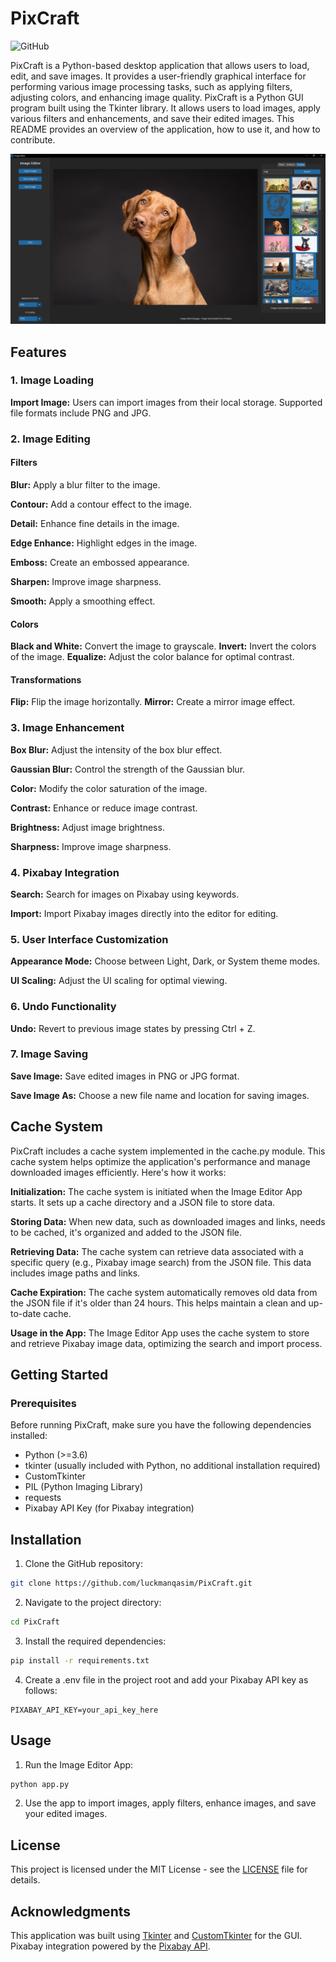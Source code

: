 # PixCraft

![GitHub](https://img.shields.io/github/license/luckmanqasim/PixCraft)

PixCraft is a Python-based desktop application that allows users to load, edit, and save images. It provides a user-friendly graphical interface for performing various image processing tasks, such as applying filters, adjusting colors, and enhancing image quality.
PixCraft is a Python GUI program built using the Tkinter library. It allows users to load images, apply various filters and enhancements, and save their edited images. This README provides an overview of the application, how to use it, and how to contribute.

![Application Screenshot](screenshot.png?raw=true)


## Features


### 1. Image Loading

**Import Image:** Users can import images from their local storage. Supported file formats include PNG and JPG.


### 2. Image Editing

#### Filters

**Blur:** Apply a blur filter to the image.

**Contour:** Add a contour effect to the image.

**Detail:** Enhance fine details in the image.

**Edge Enhance:** Highlight edges in the image.

**Emboss:** Create an embossed appearance.

**Sharpen:** Improve image sharpness.

**Smooth:** Apply a smoothing effect.


#### Colors

**Black and White:** Convert the image to grayscale.
**Invert:** Invert the colors of the image.
**Equalize:** Adjust the color balance for optimal contrast.


#### Transformations

**Flip:** Flip the image horizontally.
**Mirror:** Create a mirror image effect.


### 3. Image Enhancement

**Box Blur:** Adjust the intensity of the box blur effect.

**Gaussian Blur:** Control the strength of the Gaussian blur.

**Color:** Modify the color saturation of the image.

**Contrast:** Enhance or reduce image contrast.

**Brightness:** Adjust image brightness.

**Sharpness:** Improve image sharpness.


### 4. Pixabay Integration

**Search:** Search for images on Pixabay using keywords.

**Import:** Import Pixabay images directly into the editor for editing.


### 5. User Interface Customization

**Appearance Mode:** Choose between Light, Dark, or System theme modes.

**UI Scaling:** Adjust the UI scaling for optimal viewing.


### 6. Undo Functionality

**Undo:** Revert to previous image states by pressing Ctrl + Z.


### 7. Image Saving

**Save Image:** Save edited images in PNG or JPG format.

**Save Image As:** Choose a new file name and location for saving images.


## Cache System

PixCraft includes a cache system implemented in the cache.py module. This cache system helps optimize the application's performance and manage downloaded images efficiently. Here's how it works:

**Initialization:** The cache system is initiated when the Image Editor App starts. It sets up a cache directory and a JSON file to store data.

**Storing Data:** When new data, such as downloaded images and links, needs to be cached, it's organized and added to the JSON file.

**Retrieving Data:** The cache system can retrieve data associated with a specific query (e.g., Pixabay image search) from the JSON file. This data includes image paths and links.

**Cache Expiration:** The cache system automatically removes old data from the JSON file if it's older than 24 hours. This helps maintain a clean and up-to-date cache.

**Usage in the App:** The Image Editor App uses the cache system to store and retrieve Pixabay image data, optimizing the search and import process.


## Getting Started

### Prerequisites

Before running PixCraft, make sure you have the following dependencies installed:

- Python (>=3.6)
- tkinter (usually included with Python, no additional installation required)
- CustomTkinter
- PIL (Python Imaging Library)
- requests
- Pixabay API Key (for Pixabay integration)

## Installation

1. Clone the GitHub repository:

```bash
git clone https://github.com/luckmanqasim/PixCraft.git
```

2. Navigate to the project directory:

```bash
cd PixCraft
```

3. Install the required dependencies:

```bash
pip install -r requirements.txt
```

4. Create a .env file in the project root and add your Pixabay API key as follows:

```
PIXABAY_API_KEY=your_api_key_here
```

## Usage

1. Run the Image Editor App:

```bash
python app.py
```

2. Use the app to import images, apply filters, enhance images, and save your edited images.

## License
This project is licensed under the MIT License - see the [LICENSE](LICENSE) file for details.

## Acknowledgments
This application was built using [Tkinter](https://docs.python.org/3/library/tkinter.html) and [CustomTkinter](https://github.com/TomSchimansky/CustomTkinter) for the GUI.
Pixabay integration powered by the [Pixabay API](https://pixabay.com/api/docs/).
